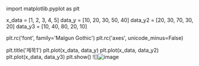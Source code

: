 
import matplotlib.pyplot as plt

x_data = [1, 2, 3, 4, 5]
data_y = [10, 20, 30, 50, 40]
data_y2 = [20, 30, 70, 30, 20]
data_y3 = [10, 40, 80, 20, 10]

plt.rc('font', family='Malgun Gothic')
plt.rc('axes', unicode_minus=False)

plt.title('제목1')
plt.plot(x_data, data_y)
plt.plot(x_data, data_y2)
plt.plot(x_data, data_y3)
plt.show()
![]![image](https://github.com/JD12321/1-2-ME/assets/127118453/77b9ecd3-8dbd-4670-b556-50add4e74d84)
